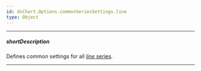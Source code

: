 ```yaml
---
id: dxChart.Options.commonSeriesSettings.line
type: Object
---
```

---
##### shortDescription
Defines common settings for all [*line* series](/api-reference/20%20Data%20Visualization%20Widgets/dxChart/5%20Series%20Types/LineSeries '/Documentation/ApiReference/Data_Visualization_Widgets/dxChart/Series_Types/LineSeries/').

---
